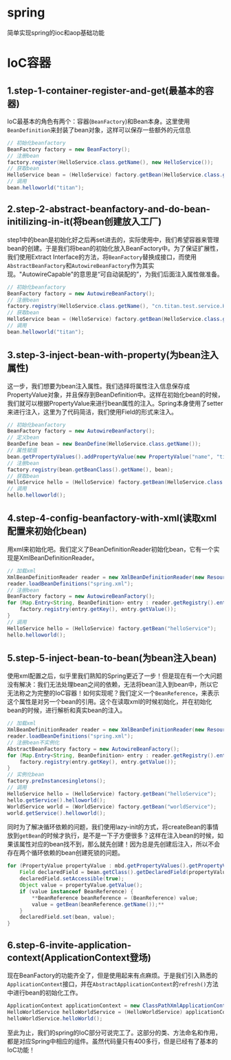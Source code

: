 # spring
简单实现spring的ioc和aop基础功能

# IoC容器

## 1.step-1-container-register-and-get(最基本的容器)
	
IoC最基本的角色有两个：容器(`BeanFactory`)和Bean本身。这里使用`BeanDefinition`来封装了bean对象，这样可以保存一些额外的元信息

```java
// 初始化beanfactory
BeanFactory factory = new BeanFactory();
// 注册bean
factory.register(HelloService.class.getName(), new HelloService());
// 获取bean
HelloService bean = (HelloService) factory.getBean(HelloService.class.getName());
// 调用
bean.helloworld("titan");
```

## 2.step-2-abstract-beanfactory-and-do-bean-initilizing-in-it(将bean创建放入工厂)

step1中的bean是初始化好之后再set进去的，实际使用中，我们希望容器来管理bean的创建。于是我们将bean的初始化放入BeanFactory中。为了保证扩展性，我们使用Extract Interface的方法，将`BeanFactory`替换成接口，而使用`AbstractBeanFactory`和`AutowireBeanFactory`作为其实现。"AutowireCapable"的意思是“可自动装配的”，为我们后面注入属性做准备。

```java
// 初始化beanfactory
BeanFactory factory = new AutowireBeanFactory();
// 注册bean
factory.registry(HelloService.class.getName(), "cn.titan.test.service.HelloService");
// 获取bean
HelloService bean = (HelloService) factory.getBean(HelloService.class.getName());
// 调用
bean.helloworld("titan");
```
	
## 3.step-3-inject-bean-with-property(为bean注入属性)

这一步，我们想要为bean注入属性。我们选择将属性注入信息保存成PropertyValue对象，并且保存到BeanDefinition中。这样在初始化bean的时候，我们就可以根据PropertyValue来进行bean属性的注入。Spring本身使用了setter来进行注入，这里为了代码简洁，我们使用Field的形式来注入。	

```java
// 初始化beanfactory
BeanFactory factory = new AutowireBeanFactory();
// 定义bean
BeanDefine bean = new BeanDefine(HelloService.class.getName());
// 属性赋值
bean.getPropertyValues().addPropertyValue(new PropertyValue("name", "titan"));
// 注册bean
factory.registry(bean.getBeanClass().getName(), bean);
// 获取bean
HelloService hello = (HelloService) factory.getBean(HelloService.class.getName());
// 调用
hello.helloworld();
```

## 4.step-4-config-beanfactory-with-xml(读取xml配置来初始化bean)

用xml来初始化吧。我们定义了BeanDefinitionReader初始化bean，它有一个实现是XmlBeanDefinitionReader。

```java
// 加载xml
XmlBeanDefinitionReader reader = new XmlBeanDefinitionReader(new ResourceLoader());
reader.loadBeanDefinitions("spring.xml");
// 注册bean
BeanFactory factory = new AutowireBeanFactory();
for (Map.Entry<String, BeanDefinition> entry : reader.getRegistry().entrySet()) {
    factory.registry(entry.getKey(), entry.getValue());
}
// 调用
HelloService hello = (HelloService) factory.getBean("helloService");
hello.helloworld();
```

## 5.step-5-inject-bean-to-bean(为bean注入bean)

使用xml配置之后，似乎里我们熟知的Spring更近了一步！但是现在有一个大问题没有解决：我们无法处理bean之间的依赖，无法将bean注入到bean中，所以它无法称之为完整的IoC容器！如何实现呢？我们定义一个`BeanReference`，来表示这个属性是对另一个bean的引用。这个在读取xml的时候初始化，并在初始化bean的时候，进行解析和真实bean的注入。

```java
// 加载xml
XmlBeanDefinitionReader reader = new XmlBeanDefinitionReader(new ResourceLoader());
reader.loadBeanDefinitions("spring.xml");
// 注册bean不实例化
AbstractBeanFactory factory = new AutowireBeanFactory();
for (Map.Entry<String, BeanDefinition> entry : reader.getRegistry().entrySet()) {
    factory.registry(entry.getKey(), entry.getValue());
}
// 实例化bean
factory.preInstancesingletons();
// 调用
HelloService hello = (HelloService) factory.getBean("helloService");
hello.getService().helloworld();
WorldService world = (WorldService) factory.getBean("worldService");
world.getService().helloworld();
```
同时为了解决循环依赖的问题，我们使用lazy-init的方式，将createBean的事情放到`getBean`的时候才执行，是不是一下子方便很多？这样在注入bean的时候，如果该属性对应的bean找不到，那么就先创建！因为总是先创建后注入，所以不会存在两个循环依赖的bean创建死锁的问题。
```java
for (PropertyValue propertyValue : mbd.getPropertyValues().getPropertyValues()) {
    Field declaredField = bean.getClass().getDeclaredField(propertyValue.getName());
    declaredField.setAccessible(true);
    Object value = propertyValue.getValue();
    if (value instanceof BeanReference) {
        **BeanReference beanReference = (BeanReference) value;
        value = getBean(beanReference.getName());**
    }
    declaredField.set(bean, value);
}
```

## 6.step-6-invite-application-context(ApplicationContext登场)
	
现在BeanFactory的功能齐全了，但是使用起来有点麻烦。于是我们引入熟悉的`ApplicationContext`接口，并在`AbstractApplicationContext`的`refresh()`方法中进行bean的初始化工作。

```java
ApplicationContext applicationContext = new ClassPathXmlApplicationContext("spring.xml");
HelloWorldService helloWorldService = (HelloWorldService) applicationContext.getBean("helloWorldService");
helloWorldService.helloWorld();
```

至此为止，我们的spring的IoC部分可说完工了。这部分的类、方法命名和作用，都是对应Spring中相应的组件。虽然代码量只有400多行，但是已经有了基本的IoC功能！

